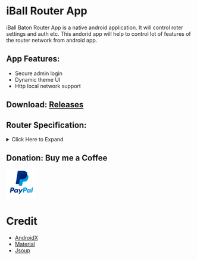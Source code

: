 # iBall Router App
iBall Baton Router App is a native android application. It will control roter settings and auth etc. This andorid app will help to control lot of features of the router network from android app.

## App Features:
- Secure admin login
- Dynamic theme UI
- Http local network support

## Download: [Releases](https://github.com/ShanuDey/iBall-Router-App/releases)

## Router Specification:  
<details>
  <summary> Click Here to Expand </summary>
 
#### General
-   Ports -
    WAN :  1 - 10/100M Auto-Negotiation RJ45 port,
    LAN :  4 -10/100M Auto-Negotiation RJ45 ports supporting Auto MDI/MDIX
-   Standards - IEEE 802.3, 802.3u, 802.11b, 802.11g & 802.11n
-   Protocols - TCP/IP, PPPoE, DHCP, ICMP, NAT, SMTP
-   Buttons - Reset
-   LEDs - PWR, SYS, WLAN, LAN (1-4), WAN
#### Wireless
-   Frequency Band - 2.4~2.4835GHz
-   Wireless Security -
    WEP :  64/128/152 bit
    WPA/WPA2 : WPA-PSK/WPA2-PSK (TKIP/AES)
-   Data Transmission Rate -
    802.11n(draft 2.0)
    135/121.5/108/81/54/40.5/27/13.5Mbps
    130/117/104/78/52/39/26/13Mbps
    65/58.5/52/39/26/19.5/13/6.5Mbps(adaptive)
    802.11g
    54/48/36/24/18/12/9/6M(adaptive)
    802.11b
    11/5.5/2/1M(adaptive)
-   Receiver Sensitivity -
    130M: -68dBm@10% PER
    108M: -68dBm@10% PER;
    54M: -68dBm@10% PER
    11M: -85dBm@8% PER;
    6M: -88dBm@10% PER
    1M: -90dBm@8% PER
-   Antenna -  Antenna Type :  5 dBi Omni Directional
-   MAX RF Power - 20dBm
#### Power Adapter
-   Power Adapter - 9V DC, 0.6A
#### Working Environment
-   Operating Teperature - 0°~40° (32°~104°)
-   Storage Temperature - -40°~70°(-40°~158°)
-   Storage Humidity - 5% - 90% RH, Non-condensing
#### Safety & Emission
-   Safety & Emission - CE, FCC
</details>

## Donation: Buy me a Coffee
[<img src="https://raw.githubusercontent.com/ShanuDey/Android_TorchLight/master/asset/paypal.png" alt="" height="80">](https://www.paypal.me/ShanuDey)     

# Credit
- [AndroidX](https://developer.android.com/jetpack/androidx/)
- [Material](https://material.io/)
- [Jsoup](https://jsoup.org/)